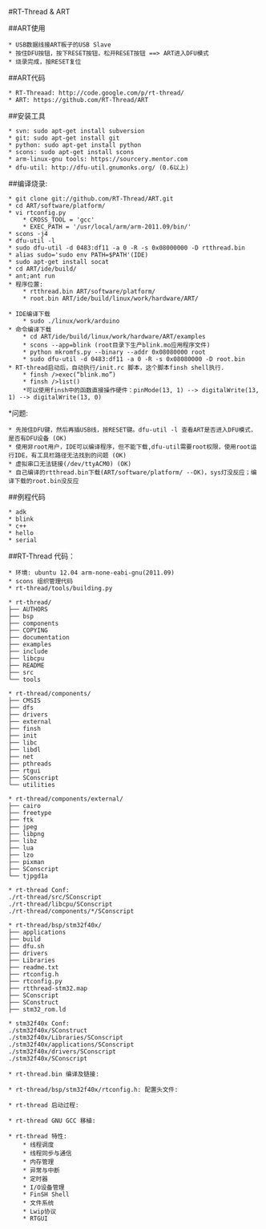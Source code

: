 #RT-Thread & ART

##ART使用

	* USB数据线接ART板子的USB Slave
	* 按住DFU按钮，按下RESET按钮，松开RESET按钮 ==> ART进入DFU模式
	* 烧录完成，按RESET复位

##ART代码

	* RT-Threaad: http://code.google.com/p/rt-thread/
	* ART: https://github.com/RT-Thread/ART

##安装工具

	* svn: sudo apt-get install subversion
	* git: sudo apt-get install git
	* python: sudo apt-get install python
	* scons: sudo apt-get install scons
	* arm-linux-gnu tools: https://sourcery.mentor.com
	* dfu-util: http://dfu-util.gnumonks.org/ (0.6以上)

##编译烧录:

	* git clone git://github.com/RT-Thread/ART.git
	* cd ART/software/platform/
	* vi rtconfig.py
		* CROSS_TOOL = 'gcc'
		* EXEC_PATH = '/usr/local/arm/arm-2011.09/bin/'
	* scons -j4
	* dfu-util -l
	* sudo dfu-util -d 0483:df11 -a 0 -R -s 0x08000000 -D rtthread.bin
	* alias sudo='sudo env PATH=$PATH'(IDE)
	* sudo apt-get install socat 
	* cd ART/ide/build/
	* ant;ant run
	* 程序位置:
		* rtthread.bin ART/software/platform/
		* root.bin ART/ide/build/linux/work/hardware/ART/ 

	* IDE编译下载
		* sudo ./linux/work/arduino
	* 命令编译下载
		* cd ART/ide/build/linux/work/hardware/ART/examples
		* scons --app=blink (root目录下生产blink.mo应用程序文件)
		* python mkromfs.py --binary --addr 0x08080000 root
		* sudo dfu-util -d 0483:df11 -a 0 -R -s 0x08080000 -D root.bin
	* RT-thread启动后，自动执行/init.rc 脚本，这个脚本finsh shell执行.
		* finsh />exec(“blink.mo”)
		* finsh />list()
		*可以使用finsh中的函数直接操作硬件：pinMode(13, 1) --> digitalWrite(13, 1) --> digitalWrite(13, 0)

*问题:

	* 先按住DFU键，然后再插USB线，按RESET键。dfu-util -l 查看ART是否进入DFU模式，是否有DFU设备 (OK)
	* 使用非root用户，IDE可以编译程序，但不能下载,dfu-util需要root权限，使用root运行IDE，有工具栏路径无法找到的问题 (OK)
	* 虚拟串口无法链接(/dev/ttyACM0) (OK) 
	* 自己编译的rtthread.bin下载(ART/software/platform/ --OK)，sys灯没反应；编译下载的root.bin没反应

##例程代码

	* adk
	* blink
	* c++
	* hello
	* serial

##RT-Thread 代码：

	* 环境: ubuntu 12.04 arm-none-eabi-gnu(2011.09)
	* scons 组织管理代码
	* rt-thread/tools/building.py

	* rt-thread/
	├── AUTHORS
	├── bsp
	├── components
	├── COPYING
	├── documentation
	├── examples
	├── include
	├── libcpu
	├── README
	├── src
	└── tools

	* rt-thread/components/
	├── CMSIS
	├── dfs
	├── drivers
	├── external
	├── finsh
	├── init
	├── libc
	├── libdl
	├── net
	├── pthreads
	├── rtgui
	├── SConscript
	└── utilities

	* rt-thread/components/external/
	├── cairo
	├── freetype
	├── ftk
	├── jpeg
	├── libpng
	├── libz
	├── lua
	├── lzo
	├── pixman
	├── SConscript
	└── tjpgd1a

	* rt-thread Conf:
	./rt-thread/src/SConscript
	./rt-thread/libcpu/SConscript
	./rt-thread/components/*/SConscript

	* rt-thread/bsp/stm32f40x/
	├── applications
	├── build
	├── dfu.sh
	├── drivers
	├── Libraries
	├── readme.txt
	├── rtconfig.h
	├── rtconfig.py
	├── rtthread-stm32.map
	├── SConscript
	├── SConstruct
	├── stm32_rom.ld

	* stm32f40x Conf:
	./stm32f40x/SConstruct
	./stm32f40x/Libraries/SConscript
	./stm32f40x/applications/SConscript
	./stm32f40x/drivers/SConscript
	./stm32f40x/SConscript

	* rt-thread.bin 编译及链接:
	
	* rt-thread/bsp/stm32f40x/rtconfig.h: 配置头文件:

	* rt-thread 启动过程:

	* rt-thread GNU GCC 移植:

	* rt-thread 特性:
		* 线程调度
		* 线程同步与通信
		* 内存管理
		* 异常与中断
		* 定时器
		* I/O设备管理
		* FinSH Shell
		* 文件系统
		* Lwip协议
		* RTGUI










